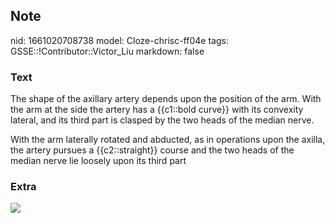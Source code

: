## Note
nid: 1661020708738
model: Cloze-chrisc-ff04e
tags: GSSE::!Contributor::Victor_Liu
markdown: false

### Text
The shape of the axillary artery depends upon the position of the
arm. With the arm at the side the artery has a {{c1::bold curve}}
with its convexity lateral, and its third part is <span style= 
"color: var(--field-fg); background: var(--field-bg);">clasped by
the two heads of the median nerve.</span>
<div>
  <span style="color: var(--field-fg); background:
  var(--field-bg);">With the arm laterally rotated and abducted, as
in operations</span> <span style="color: var(--field-fg); 
   background: var(--field-bg);">upon the axilla, the artery
  pursues a {{c2::straight}} course and the two heads of the median
nerve lie loosely upon its</span> <span style="color: 
   var(--field-fg); background: var(--field-bg);">third part</span>
</div>

### Extra
<img src="paste-29058bc1464b4311dcb7e42b951fd90a002396fe.jpg">
